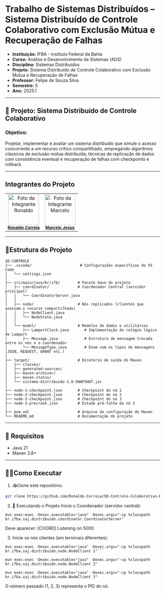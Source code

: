 # Trabalho de Sistemas Distribuídos – Sistema Distribuído de Controle Colaborativo com Exclusão Mútua e Recuperação de Falhas
- **Instituição:** IFBA - Instituto Federal da Bahia
- **Curso:** Análise e Desenvolvimento de Sistemas (ADS)
- **Disciplina:** Sistemas Distribuídos
- **Projeto:** Sistema Distribuído de Controle Colaborativo com Exclusão Mútua 
e Recuperação de Falhas
- **Professor:** Felipe de Souza Silva
- **Semestre:** 5
- **Ano:** 2025.1

---
## 📌 Projeto: Sistema Distribuído de Controle Colaborativo

### Objetivo:
Projetar, implementar e avaliar um sistema distribuído que simule o acesso concorrente a um recurso crítico compartilhado, empregando algoritmos clássicos de exclusão mútua distribuída, técnicas de replicação de dados com consistência eventual e recuperação de falhas com checkpoints e rollback.

---
## Integrantes do Projeto

<table>
  <tr>
    <td align="center">
      <img src="https://avatars.githubusercontent.com/u/129338943?v=4" width="100px;" alt="Foto da Integrante Ronaldo"/><br />
      <sub><b><a href="https://github.com/Ronaldo-Correia">Ronaldo Correia</a></b></sub>
    </td>
    <td align="center">
      <img src="https://avatars.githubusercontent.com/u/114780494?v=4" width="100px;" alt="Foto da Integrante Marcelo"/><br />
      <sub><b><a href="https://github.com/marceloteclas">Marcelo Jesus</a></b></sub>
    </td>
  </tr>
</table>

---

## 📁Estrutura do Projeto
```
SD-CONTROLE
├── .vscode/                      # Configurações específicas do VS Code
│   └── settings.json
│
├── src/main/java/br/ifb/        # Pacote base do projeto
│   ├── coordinator/             # Coordenador Central (servidor principal)
│   │   └── CoordinatorServer.java
│   │
│   ├── node/                    # Nós replicados (clientes que acessam o recurso compartilhado)
│   │   ├── NodeClient.java
│   │   └── NodeState.java
│   │
│   └── model/                   # Modelos de dados e utilitários
│       ├── LamportClock.java       # Implementação do relógio lógico de Lamport
│       ├── Message.java            # Estrutura de mensagem trocada entre os nós e o coordenador
│       └── MessageType.java        # Enum com os tipos de mensagens (JOIN, REQUEST, GRANT etc.)
│
├── target/                      # Diretório de saída do Maven
│   ├── classes/
│   ├── generated-sources/
│   ├── maven-archiver/
│   ├── maven-status/
│   └── sistema-distribuido-1.0-SNAPSHOT.jar
│
├── node-1-checkpoint.json       # Checkpoint do nó 1
├── node-2-checkpoint.json       # Checkpoint do nó 2
├── node-3-checkpoint.json       # Checkpoint do nó 3
├── node-3-precrash.json         # Estado pré-falha do nó 3
│
├── pom.xml                      # Arquivo de configuração do Maven
└── README.md                    # Documentação do projeto

```

---
## 🚀 Requisitos

- Java 21
- Maven 3.8+

---

## 👨‍💻Como Executar
1. 📥Clone este repositório:
```bash
git clone https://github.com/Ronaldo-Correia/SD-Controle-Colaborativo-ExclusaoMutua-e-Recuperacao-de-Falhas.git
```
2. 🧪 Executando o Projeto
Inicie o Coordenador (servidor central):
```
mvn exec:exec -Dexec.executable="java" -Dexec.args="-cp %classpath br.ifba.saj.distribuido.coordinator.CoordinatorServer"
```

Deve aparecer: [COORD] Listening on 5000
 
3. Inicie os nós clientes (em terminais diferentes):
```
mvn exec:exec -Dexec.executable="java" -Dexec.args="-cp %classpath br.ifba.saj.distribuido.node.NodeClient 1"```
```
```
mvn exec:exec -Dexec.executable="java" -Dexec.args="-cp %classpath br.ifba.saj.distribuido.node.NodeClient 2"
```
```
mvn exec:exec -Dexec.executable="java" -Dexec.args="-cp %classpath br.ifba.saj.distribuido.node.NodeClient 3"
```
O número passado (1, 2, 3) representa o PID do nó.
   
